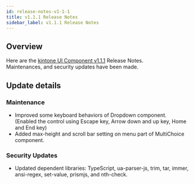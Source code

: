 ```yaml
---
id: release-notes-v1-1-1
title: v1.1.1 Release Notes
sidebar_label: v1.1.1 Release Notes
---
```


## Overview

Here are the [kintone UI Component v1.1.1](https://github.com/kintone-labs/kintone-ui-component/releases/tag/v1.1.1) Release Notes.<br/>
Maintenances, and security updates have been made.

## Update details
### Maintenance
- Improved some keyboard behaviors of Dropdown component.<br/>
  (Enabled the control using Escape key, Arrow down and up key, Home and End key)
- Added max-height and scroll bar setting on menu part of MultiChoice component.

### Security Updates
- Updated dependent libraries: TypeScript, ua-parser-js, trim, tar, immer, ansi-regex, set-value, prismjs, and nth-check.
